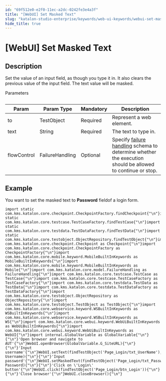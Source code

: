 ```yaml
---
id: "69f512e0-e2f0-11ec-a2dc-0242fe3e4a3f"
title: "[WebUI] Set Masked Text"
slug: "katalon-studio-enterprise/keywords/web-ui-keywords/webui-set-masked-text"
hide_title: true
---
```


# <a id="id_0" class="anchor_top_offset"/><a id="ariaid-title1" class="anchor_top_offset"/>[WebUI] Set Masked Text


## <a id="id_0__id_1" class="anchor_top_offset"/>Description  

              
<p xmlns="http://www.w3.org/1999/xhtml" className="p">Set the value of an input field, as though you type it in. It   also clears the previous value of the input field. The text value   will be masked.</p> 
      
<p xmlns="http://www.w3.org/1999/xhtml" className="p">Parameters</p> 
      
<table xmlns="http://www.w3.org/1999/xhtml" className="table"><caption /><thead className="thead"><tr className><th className="entry anchor_top_offset" id="id_0__id_1__entry__1">Param</th><th className="entry anchor_top_offset" id="id_0__id_1__entry__2">Param Type</th><th className="entry anchor_top_offset" id="id_0__id_1__entry__3">Mandatory</th><th className="entry anchor_top_offset" id="id_0__id_1__entry__4">Description</th></tr></thead><tbody className="tbody"><tr className><td className="entry" headers="id_0__id_1__entry__1 id_0__id_1__entry__2 id_0__id_1__entry__3 id_0__id_1__entry__4 ">to</td><td className="entry" headers="id_0__id_1__entry__1 id_0__id_1__entry__2 id_0__id_1__entry__3 id_0__id_1__entry__4 ">TestObject</td><td className="entry" headers="id_0__id_1__entry__1 id_0__id_1__entry__2 id_0__id_1__entry__3 id_0__id_1__entry__4 ">Required</td><td className="entry" headers="id_0__id_1__entry__1 id_0__id_1__entry__2 id_0__id_1__entry__3 id_0__id_1__entry__4 ">Represent a web element.</td></tr><tr className><td className="entry" headers="id_0__id_1__entry__1 id_0__id_1__entry__2 id_0__id_1__entry__3 id_0__id_1__entry__4 ">text</td><td className="entry" headers="id_0__id_1__entry__1 id_0__id_1__entry__2 id_0__id_1__entry__3 id_0__id_1__entry__4 ">String</td><td className="entry" headers="id_0__id_1__entry__1 id_0__id_1__entry__2 id_0__id_1__entry__3 id_0__id_1__entry__4 ">Required</td><td className="entry" headers="id_0__id_1__entry__1 id_0__id_1__entry__2 id_0__id_1__entry__3 id_0__id_1__entry__4 ">The text to type in.</td></tr><tr className><td className="entry" headers="id_0__id_1__entry__1 id_0__id_1__entry__2 id_0__id_1__entry__3 id_0__id_1__entry__4 ">flowControl</td><td className="entry" headers="id_0__id_1__entry__1 id_0__id_1__entry__2 id_0__id_1__entry__3 id_0__id_1__entry__4 ">FailureHandling</td><td className="entry" headers="id_0__id_1__entry__1 id_0__id_1__entry__2 id_0__id_1__entry__3 id_0__id_1__entry__4 ">Optional</td><td className="entry" headers="id_0__id_1__entry__1 id_0__id_1__entry__2 id_0__id_1__entry__3 id_0__id_1__entry__4 ">Specify <a className="xref" href="/docs/katalon-studio-enterprise/error-management/test-maintenance/failure-handling">failure handling</a> schema to         determine whether the execution should be allowed to continue or         stop.</td></tr></tbody></table> 
      

## <a id="id_0__id_2" class="anchor_top_offset"/>Example  

              
<p xmlns="http://www.w3.org/1999/xhtml" className="p">You want to set the masked text to <strong className="ph b">Password</strong>   fieldof a login form.</p> 
              
<pre xmlns="http://www.w3.org/1999/xhtml" className="pre codeblock"><code>import static com.kms.katalon.core.checkpoint.CheckpointFactory.findCheckpoint{"\n"}import static com.kms.katalon.core.testcase.TestCaseFactory.findTestCase{"\n"}import static com.kms.katalon.core.testdata.TestDataFactory.findTestData{"\n"}import static com.kms.katalon.core.testobject.ObjectRepository.findTestObject{"\n"}import com.kms.katalon.core.checkpoint.Checkpoint as Checkpoint{"\n"}import com.kms.katalon.core.checkpoint.CheckpointFactory as CheckpointFactory{"\n"}import com.kms.katalon.core.mobile.keyword.MobileBuiltInKeywords as MobileBuiltInKeywords{"\n"}import com.kms.katalon.core.mobile.keyword.MobileBuiltInKeywords as Mobile{"\n"}import com.kms.katalon.core.model.FailureHandling as FailureHandling{"\n"}import com.kms.katalon.core.testcase.TestCase as TestCase{"\n"}import com.kms.katalon.core.testcase.TestCaseFactory as TestCaseFactory{"\n"}import com.kms.katalon.core.testdata.TestData as TestData{"\n"}import com.kms.katalon.core.testdata.TestDataFactory as TestDataFactory{"\n"}import com.kms.katalon.core.testobject.ObjectRepository as ObjectRepository{"\n"}import com.kms.katalon.core.testobject.TestObject as TestObject{"\n"}import com.kms.katalon.core.webservice.keyword.WSBuiltInKeywords as WSBuiltInKeywords{"\n"}import com.kms.katalon.core.webservice.keyword.WSBuiltInKeywords as WS{"\n"}import com.kms.katalon.core.webui.keyword.WebUiBuiltInKeywords as WebUiBuiltInKeywords{"\n"}import com.kms.katalon.core.webui.keyword.WebUiBuiltInKeywords as WebUI{"\n"}import internal.GlobalVariable as GlobalVariable{"\n"}{"\n"}'Open browser and navigate to AUT'{"\n"}WebUI.openBrowser(GlobalVariable.G_SiteURL){"\n"}{"\n"}'Input username'{"\n"}WebUI.setText(findTestObject('Page_Login/txt_UserName'), Username){"\n"}{"\n"}'Input password'{"\n"}WebUI.setMaskedText(findTestObject('Page_Login/txt_Password'), Password){"\n"}{"\n"}'Click on \'Login\' button'{"\n"}WebUI.click(findTestObject('Page_Login/btn_Login')){"\n"}{"\n"}'Close browser'{"\n"}WebUI.closeBrowser(){"\n"}</code></pre> 
            
